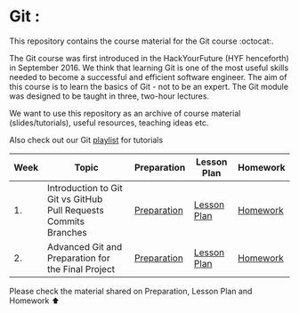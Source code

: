 # Git :
This repository contains the course material for the Git course :octocat:.

The Git course was first introduced in the HackYourFuture (HYF henceforth) in September 2016. We think that learning Git is one of the most useful skills needed to become a successful and efficient software engineer. The aim of this course is to learn the basics of Git - not to be an expert. The Git module was designed to be taught in three, two-hour lectures.

We want to use this repository as an archive of course material (slides/tutorials), useful resources, teaching ideas etc.

Also check out our Git [playlist](https://www.youtube.com/playlist?list=PLVYDhqbgYpYUGxRdtQdYVE5Q8h3bt6SIA) for tutorials


| Week | Topic | Preparation | Lesson Plan | Homework |
| ---- | ----- | ---- |----------|--------|
| 1. |  Introduction to Git <br> Git vs GitHub <br> Pull Requests <br> Commits <br> Branches  | [Preparation](/week1/preparation.md) | [Lesson Plan](/week1/lesson_plan.md) | [Homework](/week1/homework.md) |
| 2. |  Advanced Git and Preparation for the Final Project | [Preparation](/week2/preparation.md) | [Lesson Plan](/week2/lesson_plan.md) | [Homework](/week2/homework.md) |

Please check the material shared on Preparation, Lesson Plan and Homework ⬆️ 


